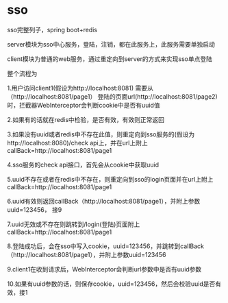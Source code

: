 # sso
sso完整列子，spring boot+redis

server模块为sso中心服务，登陆，注销，都在此服务上，此服务需要单独启动

client模块为普通的web服务，通过重定向到server的方式来实现sso单点登陆

整个流程为

  1.用户访问client1(假设为http://localhost:8081) 需要从（http://localhost:8081/page1） 登陆的页面url(http://localhost:8081/page2) 时，拦截器WebInterceptor会判断cookie中是否有uuid值
  
  2.如果有的话就在redis中检验，是否有效，有效则正常返回
  
  3.如果没有uuid或者redis中不存在此值，则重定向到sso服务的(假设为http://localhost:8080)/check api上，并在url上附上callBack=http://localhost:8081/page1
  
  4.sso服务的check api接口，首先会从cookie中获取uuid
  
  5.uuid不存在或者在redis中不存在，则重定向到sso的login页面并在url上附上callBack=http://localhost:8081/page1
  
  6.uuid有效则返回callBack（http://localhost:8081/page1），并附上参数uuid=123456， 接9
  
  7.uuid无效或不存在则跳转到/login(登陆)页面附上callBack=http://localhost:8081/page1
  
  8.登陆成功后，会在sso中写入cookie，uuid=123456，并跳转到callBack（http://localhost:8081/page1），并附上参数uuid=123456
  
  9.client1在收到请求后，WebInterceptor会判断url参数中是否有uuid参数
  
  10.如果有uuid参数的话，则保存cookie，uuid=123456，然后会校验uuid是否有效，接1
